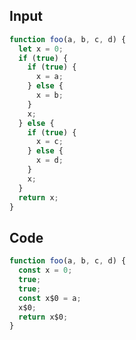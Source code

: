 
## Input

```javascript
function foo(a, b, c, d) {
  let x = 0;
  if (true) {
    if (true) {
      x = a;
    } else {
      x = b;
    }
    x;
  } else {
    if (true) {
      x = c;
    } else {
      x = d;
    }
    x;
  }
  return x;
}

```

## Code

```javascript
function foo(a, b, c, d) {
  const x = 0;
  true;
  true;
  const x$0 = a;
  x$0;
  return x$0;
}

```
      